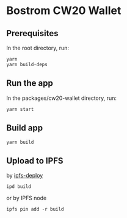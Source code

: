 # Bostrom CW20 Wallet

## Prerequisites

In the root directory, run:

```shell
yarn
yarn build-deps
```

## Run the app

In the packages/cw20-wallet directory, run:

```shell
yarn start
```
## Build app
```shell
yarn build
```
## Upload to IPFS
by [ipfs-deploy](https://github.com/ipfs-shipyard/ipfs-deploy)

```shell
ipd build
```

or by IPFS node

```shell
ipfs pin add -r build
```